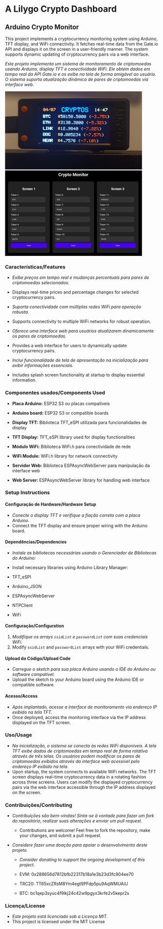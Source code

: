 # A Lilygo Crypto Dashboard

## Arduino Crypto Monitor

This project implements a cryptocurrency monitoring system using Arduino, TFT display, and WiFi connectivity. It fetches real-time data from the Gate.io API and displays it on the screen in a user-friendly manner. The system supports dynamic updating of cryptocurrency pairs via a web interface.

*Este projeto implementa um sistema de monitoramento de criptomoedas usando Arduino, display TFT e conectividade WiFi. Ele obtém dados em tempo real da API Gate.io e os exibe na tela de forma amigável ao usuário. O sistema suporta atualização dinâmica de pares de criptomoedas via interface web.*

<img src="https://github.com/guilhermegiorgi/crypto_dashboard_lilygo/blob/main/lilygo_dashboard1.jpg?raw=true" width="450"><img src="https://github.com/guilhermegiorgi/crypto_dashboard_lilygo/blob/main/lilygo_dashboard2.jpg?raw=true" width="450">

### Características/Features

- *Exibe preços em tempo real e mudanças percentuais para pares de criptomoedas selecionados.*
- Displays real-time prices and percentage changes for selected cryptocurrency pairs.

- *Suporta conectividade com múltiplas redes WiFi para operação robusta.*
- Supports connectivity to multiple WiFi networks for robust operation.

- *Oferece uma interface web para usuários atualizarem dinamicamente os pares de criptomoedas.*
- Provides a web interface for users to dynamically update cryptocurrency pairs.

- *Inclui funcionalidade de tela de apresentação na inicialização para exibir informações essenciais.*
- Includes splash screen functionality at startup to display essential information.

### Componentes usados/Components Used

- **Placa Arduino:** ESP32 S3 ou placas compatíveis
- **Arduino board:** ESP32 S3 or compatible boards

- **Display TFT:** Biblioteca TFT_eSPI utilizada para funcionalidades de display
- **TFT Display:** TFT_eSPI library used for display functionalities

- **Módulo WiFi:** Biblioteca WiFi.h para conectividade de rede
- **WiFi Module:** WiFi.h library for network connectivity

- **Servidor Web:** Biblioteca ESPAsyncWebServer para manipulação da interface web
- **Web Server:** ESPAsyncWebServer library for handling web interface


### Setup Instructions

#### Configuração de Hardware/Hardware Setup

- *Conecte o display TFT e verifique a fiação correta com a placa Arduino.*
- Connect the TFT display and ensure proper wiring with the Arduino board.

#### Dependências/Dependencies

- *Instale as bibliotecas necessárias usando o Gerenciador de Bibliotecas do Arduino:*
- Install necessary libraries using Arduino Library Manager:

- TFT_eSPI
- Arduino_JSON
- ESPAsyncWebServer
- NTPClient
- WiFi

#### Configuração/Configuration

1. *Modifique os arrays `ssidList` e `passwordList` com suas credenciais WiFi.*
1. Modify `ssidList` and `passwordList` arrays with your WiFi credentials.

#### Upload do Código/Upload Code

- *Carregue o sketch para sua placa Arduino usando o IDE do Arduino ou software compatível.*
- Upload the sketch to your Arduino board using the Arduino IDE or compatible software.

#### Acesso/Access

- *Após implantado, acesse a interface de monitoramento via endereço IP exibido na tela TFT.*
- Once deployed, access the monitoring interface via the IP address displayed on the TFT screen.

### Uso/Usage

- *Na inicialização, o sistema se conecta às redes WiFi disponíveis. A tela TFT exibe dados de criptomoedas em tempo real de forma rotativa através de três telas. Os usuários podem modificar os pares de criptomoedas exibidos através da interface web acessível pelo endereço IP exibido na tela.*
- Upon startup, the system connects to available WiFi networks. The TFT screen displays real-time cryptocurrency data in a rotating fashion across three screens. Users can modify the displayed cryptocurrency pairs via the web interface accessible through the IP address displayed on the screen.

### Contribuições/Contributing

- *Contribuições são bem-vindas! Sinta-se à vontade para fazer um fork do repositório, realizar suas alterações e enviar um pull request.*
  - Contributions are welcome! Feel free to fork the repository, make your changes, and submit a pull request.


- *Considere fazer uma doação para apoiar o desenvolvimento deste projeto.*
  - *Consider donating to support the ongoing development of this project.* 


  - EVM: 0x288656d7812bfb22317b18a1e3b23d3fc904ee70
  - TRC20: TT65xcZRsM8Ym4egt9PFdp5pu9AqWMUAiU   
  - BTC: bc1qep3syuc4f9lkj24c42w9pgyx3krfe2v5kepr2s

### Licença/License

- *Este projeto está licenciado sob a Licença MIT.*
- This project is licensed under the MIT License 
